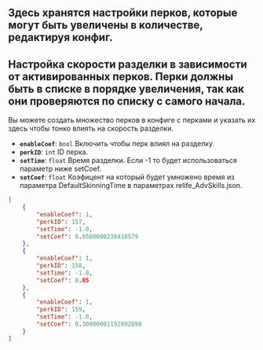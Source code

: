 ## Здесь хранятся настройки перков, которые могут быть увеличены в количестве, редактируя конфиг.
## Настройка скорости разделки в зависимости от активированных перков. Перки должны быть в списке в порядке увеличения, так как они проверяются по списку с самого начала.
Вы можете создать множество перков в конфиге с перками и указать их здесь чтобы тонко влиять на скорость разделки.

- **`enableCoef`**: `bool` Включить чтобы перк влиял на разделку.
- **`perkID`**: `int` ID перка.
- **`setTime`**: `float` Время разделки. Если -1 то будет использоваться параметр ниже setCoef.
- **`setCoef`**: `float` Коэфицент на который будет умножено время из параметра DefaultSkinningTime в параметрах relife_AdvSkills.json.
  
```json
[
    {
        "enableCoef": 1,
        "perkID": 157,
        "setTime": -1.0,
        "setCoef": 0.8500000238418579
    },
    {
        "enableCoef": 1,
        "perkID": 158,
        "setTime": -1.0,
        "setCoef": 0.05
    },
    {
        "enableCoef": 1,
        "perkID": 159,
        "setTime": -1.0,
        "setCoef": 0.30000001192092898
    }
]
```
